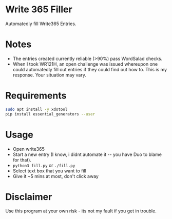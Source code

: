 # Write 365 Filler

Automatedly fill Write365 Entries.

# Notes

- The entries created currently reliable (>90%) pass WordSalad checks.
- When I took WR121H, an open challenge was issued whereupon one could automatedly fill out entries if they could find out how to. This is my response. Your situation may vary.

# Requirements

```bash
sudo apt install -y xdotool
pip install essential_generators --user
```

# Usage

- Open write365
- Start a new entry (I know, i didnt automate it -- you have Duo to blame for that).
- `python3 fill.py` or `./fill.py`
- Select text box that you want to fill
- Give it ~5 mins at most, don't click away

# Disclaimer

Use this program at your own risk - its not my fault if you get in trouble. 
